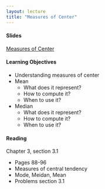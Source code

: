 ```yaml
---
layout: lecture
title: "Measures of Center"
---
```


<h4>
	<span class="fa fa-picture-o fa-lg main-list-item-icon"></span>
	Slides
</h4>

<a href="https://docs.google.com/presentation/d/15jjBpSkQmYs99S8A2yvGGR4lwusUcJgBXZYU88158pE/pub?start=false&loop=false&delayms=3000" target="_blank">Measures of Center</a>


<h4>
	<span class="fa fa-graduation-cap fa-lg main-list-item-icon"></span>
	Learning Objectives
</h4>

- Understanding measures of center
- Mean
	- What does it represent?
	- How to compute it?
	- When to use it?
- Median
	- What does it represent?
	- How to compute it?
	- When to use it?


<h4>
	<span class="fa fa-book fa-lg main-list-item-icon"></span>
	Reading
</h4>

Chapter 3, section 3.1

- Pages 88-96
- Measures of central tendency
- Mode, Meidan, Mean
- Problems section 3.1
